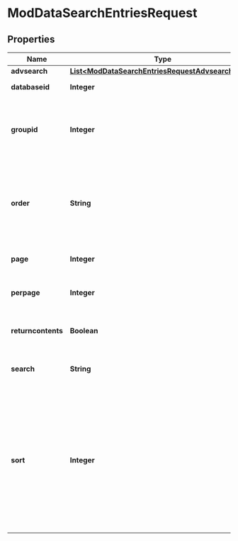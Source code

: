 

# ModDataSearchEntriesRequest


## Properties

| Name | Type | Description | Notes |
|------------ | ------------- | ------------- | -------------|
|**advsearch** | [**List&lt;ModDataSearchEntriesRequestAdvsearchInner&gt;**](ModDataSearchEntriesRequestAdvsearchInner.md) |  |  [optional] |
|**databaseid** | **Integer** | data instance id |  |
|**groupid** | **Integer** | Group id, 0 means that the function will determine the user group |  [optional] |
|**order** | **String** | The direction of the sorting: &#39;ASC&#39; or &#39;DESC&#39;.                                                 Empty for using the default database setting. |  [optional] |
|**page** | **Integer** | The page of records to return. |  [optional] |
|**perpage** | **Integer** | The number of records to return per page |  [optional] |
|**returncontents** | **Boolean** | Whether to return contents or not. |  [optional] |
|**search** | **String** | search string (empty when using advanced) |  [optional] |
|**sort** | **Integer** | Sort the records by this field id, reserved ids are:                                                 0: timeadded                                                 -1: firstname                                                 -2: lastname                                                 -3: approved                                                 -4: timemodified.                                                 Empty for using the default database setting. |  [optional] |




